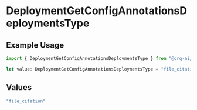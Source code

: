 # DeploymentGetConfigAnnotationsDeploymentsType

## Example Usage

```typescript
import { DeploymentGetConfigAnnotationsDeploymentsType } from "@orq-ai/node/models/operations";

let value: DeploymentGetConfigAnnotationsDeploymentsType = "file_citation";
```

## Values

```typescript
"file_citation"
```